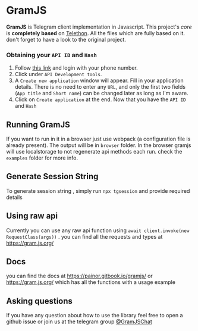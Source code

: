 # GramJS

**GramJS** is Telegram client implementation in Javascript. This project's _core_ is **completely based** on
[Telethon](https://github.com/LonamiWebs/Telethon). All the files which are fully based on it.
don't forget to have a look to the original project.

### Obtaining your `API ID` and `Hash`

1. Follow [this link](https://my.telegram.org) and login with your phone number.
2. Click under `API Development tools`.
3. A `Create new application` window will appear. Fill in your application details.
   There is no need to enter any `URL`, and only the first two fields (`App title` and `Short name`)
   can be changed later as long as I'm aware.
4. Click on `Create application` at the end. Now that you have the `API ID` and `Hash`

## Running GramJS

If you want to run in it in a browser just use webpack (a configuration file is already present).
The output will be in `browser` folder.
In the browser gramjs will use localstorage to not regenerate api methods each run.
check the `examples` folder for more info.

## Generate Session String

To generate session string , simply run `npx tgsession` and provide required details

## Using raw api

Currently you can use any raw api function using `await client.invoke(new RequestClass(args))` .
you can find all the requests and types at https://gram.js.org/

## Docs

you can find the docs at https://painor.gitbook.io/gramjs/ or https://gram.js.org/  which has all the functions with a usage example

## Asking questions

If you have any question about how to use the library feel free to open a github issue or join us at the telegram group [@GramJSChat](https://t.me/gramjschat)

